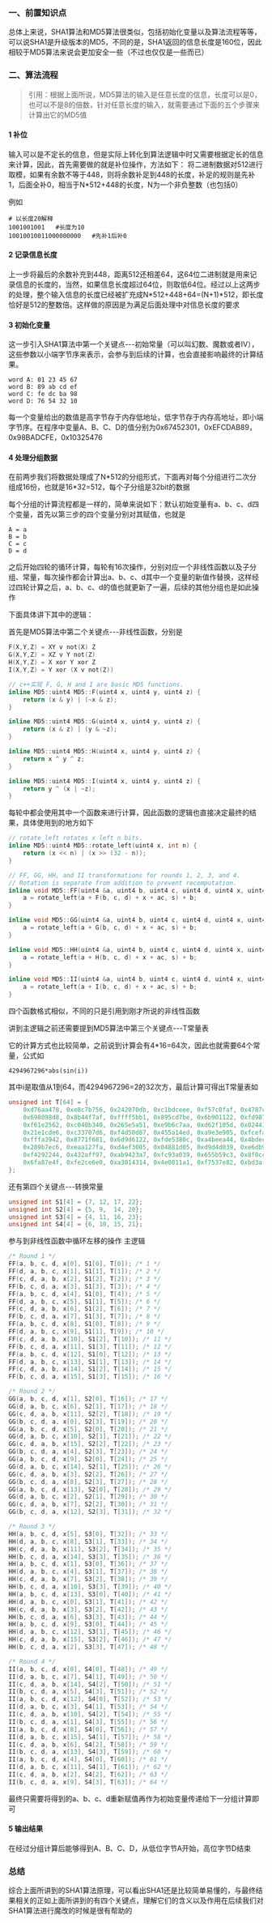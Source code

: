 ### 一、前置知识点
总体上来说，SHA1算法和MD5算法很类似，包括初始化变量以及算法流程等等，可以说SHA1是升级版本的MD5，不同的是，SHA1返回的信息长度是160位，因此相较于MD5算法来说会更加安全一些（不过也仅仅是一些而已）
### 二、算法流程
>引用：根据上面所说，MD5算法的输入是任意长度的信息，长度可以是0，也可以不是8的倍数，针对任意长度的输入，就需要通过下面的五个步骤来计算出它的MD5值
#### 1 补位
输入可以是不定长的信息，但是实际上转化到算法逻辑中时又需要根据定长的信息来计算，因此，首先需要做的就是补位操作，方法如下：
将二进制数据对512进行取模，如果有余数不等于448，则将余数补足到448的长度，补足的规则是先补1，后面全补0，相当于N*512+448的长度，N为一个非负整数（也包括0）

例如
```
# 以长度20解释
1001001001   #长度为10
10010010011000000000   #先补1后补0
```
#### 2 记录信息长度
上一步将最后的余数补充到448，距离512还相差64，这64位二进制就是用来记录信息的长度的，当然，如果信息长度超过64位，则取低64位。经过以上这两步的处理，整个输入信息的长度已经被扩充成N\*512+448+64=(N+1)\*512，即长度恰好是512的整数倍。这样做的原因是为满足后面处理中对信息长度的要求
#### 3 初始化变量
这一步引入SHA1算法中第一个关键点---初始常量（可以叫幻数、魔数或者IV），这些参数以小端字节序来表示，会参与到后续的计算，也会直接影响最终的计算结果。
```
word A: 01 23 45 67
word B: 89 ab cd ef
word C: fe dc ba 98
word D: 76 54 32 10
```
每一个变量给出的数值是高字节存于内存低地址，低字节存于内存高地址，即小端字节序。在程序中变量A、B、C、D的值分别为0x67452301，0xEFCDAB89，0x98BADCFE，0x10325476
#### 4 处理分组数据
在前两步我们将数据处理成了N*512的分组形式，下面再对每个分组进行二次分组成16份，也就是16\*32=512，每个子分组是32bit的数据

每个分组的计算流程都是一样的，简单来说如下：默认初始变量有a、b、c、d四个变量，首先以第三步的四个变量分别对其赋值，也就是
```
A = a
B = b
C = c
D = d
```
之后开始四轮的循环计算，每轮有16次操作，分别对应一个非线性函数以及子分组、常量，每次操作都会计算出a、b、c、d其中一个变量的新值作替换，这样经过四轮计算之后，a、b、c、d的值也就更新了一遍，后续的其他分组也是如此操作

下面具体讲下其中的逻辑：

首先是MD5算法中第二个关键点---非线性函数，分别是
```c
F(X,Y,Z) = XY v not(X) Z
G(X,Y,Z) = XZ v Y not(Z)
H(X,Y,Z) = X xor Y xor Z
I(X,Y,Z) = Y xor (X v not(Z))

// c++实现 F, G, H and I are basic MD5 functions.
inline MD5::uint4 MD5::F(uint4 x, uint4 y, uint4 z) {
    return (x & y) | (~x & z);
}

inline MD5::uint4 MD5::G(uint4 x, uint4 y, uint4 z) {
    return (x & z) | (y & ~z);
}

inline MD5::uint4 MD5::H(uint4 x, uint4 y, uint4 z) {
    return x ^ y ^ z;
}

inline MD5::uint4 MD5::I(uint4 x, uint4 y, uint4 z) {
    return y ^ (x | ~z);
}
```
每轮中都会使用其中一个函数来进行计算，因此函数的逻辑也直接决定最终的结果，具体使用到的地方如下
```c
// rotate_left rotates x left n bits.
inline MD5::uint4 MD5::rotate_left(uint4 x, int n) {
    return (x << n) | (x >> (32 - n));
}

// FF, GG, HH, and II transformations for rounds 1, 2, 3, and 4.
// Rotation is separate from addition to prevent recomputation.
inline void MD5::FF(uint4 &a, uint4 b, uint4 c, uint4 d, uint4 x, uint4 s, uint4 ac) {
    a = rotate_left(a + F(b, c, d) + x + ac, s) + b;
}

inline void MD5::GG(uint4 &a, uint4 b, uint4 c, uint4 d, uint4 x, uint4 s, uint4 ac) {
    a = rotate_left(a + G(b, c, d) + x + ac, s) + b;
}

inline void MD5::HH(uint4 &a, uint4 b, uint4 c, uint4 d, uint4 x, uint4 s, uint4 ac) {
    a = rotate_left(a + H(b, c, d) + x + ac, s) + b;
}

inline void MD5::II(uint4 &a, uint4 b, uint4 c, uint4 d, uint4 x, uint4 s, uint4 ac) {
    a = rotate_left(a + I(b, c, d) + x + ac, s) + b;
}
```
四个函数格式相似，不同的只是引用到刚才所说的非线性函数

讲到主逻辑之前还需要提到MD5算法中第三个关键点---T常量表

它的计算方式也比较简单，之前说到计算会有4\*16=64次，因此也就需要64个常量，公式如
```
4294967296*abs(sin(i)) 
```
其中i是取值从1到64，而4294967296=2的32次方，最后计算可得出T常量表如
```c
unsigned int T[64] = {
    0xd76aa478, 0xe8c7b756, 0x242070db, 0xc1bdceee, 0xf57c0faf, 0x4787c62a, 0xa8304613, 0xfd469501,
    0x698098d8, 0x8b44f7af, 0xffff5bb1, 0x895cd7be, 0x6b901122, 0xfd987193, 0xa679438e, 0x49b40821,
    0xf61e2562, 0xc040b340, 0x265e5a51, 0xe9b6c7aa, 0xd62f105d, 0x02441453, 0xd8a1e681, 0xe7d3fbc8,
    0x21e1cde6, 0xc33707d6, 0xf4d50d87, 0x455a14ed, 0xa9e3e905, 0xfcefa3f8, 0x676f02d9, 0x8d2a4c8a,
    0xfffa3942, 0x8771f681, 0x6d9d6122, 0xfde5380c, 0xa4beea44, 0x4bdecfa9, 0xf6bb4b60, 0xbebfbc70,
    0x289b7ec6, 0xeaa127fa, 0xd4ef3085, 0x04881d05, 0xd9d4d039, 0xe6db99e5, 0x1fa27cf8, 0xc4ac5665,
    0xf4292244, 0x432aff97, 0xab9423a7, 0xfc93a039, 0x655b59c3, 0x8f0ccc92, 0xffeff47d, 0x85845dd1,
    0x6fa87e4f, 0xfe2ce6e0, 0xa3014314, 0x4e0811a1, 0xf7537e82, 0xbd3af235, 0x2ad7d2bb, 0xeb86d391
};
```
还有第四个关键点---转换常量
```c
unsigned int S1[4] = {7, 12, 17, 22};
unsigned int S2[4] = {5, 9,  14, 20};
unsigned int S3[4] = {4, 11, 16, 23};
unsigned int S4[4] = {6, 10, 15, 21};
```
参与到非线性函数中循环左移的操作
主逻辑
```c
/* Round 1 */
FF(a, b, c, d, x[0], S1[0], T[0]); /* 1 */
FF(d, a, b, c, x[1], S1[1], T[1]); /* 2 */
FF(c, d, a, b, x[2], S1[2], T[2]); /* 3 */
FF(b, c, d, a, x[3], S1[3], T[3]); /* 4 */
FF(a, b, c, d, x[4], S1[0], T[4]); /* 5 */
FF(d, a, b, c, x[5], S1[1], T[5]); /* 6 */
FF(c, d, a, b, x[6], S1[2], T[6]); /* 7 */
FF(b, c, d, a, x[7], S1[3], T[7]); /* 8 */
FF(a, b, c, d, x[8], S1[0], T[8]); /* 9 */
FF(d, a, b, c, x[9], S1[1], T[9]); /* 10 */
FF(c, d, a, b, x[10], S1[2], T[10]); /* 11 */
FF(b, c, d, a, x[11], S1[3], T[11]); /* 12 */
FF(a, b, c, d, x[12], S1[0], T[12]); /* 13 */
FF(d, a, b, c, x[13], S1[1], T[13]); /* 14 */
FF(c, d, a, b, x[14], S1[2], T[14]); /* 15 */
FF(b, c, d, a, x[15], S1[3], T[15]); /* 16 */

/* Round 2 */
GG(a, b, c, d, x[1], S2[0], T[16]); /* 17 */
GG(d, a, b, c, x[6], S2[1], T[17]); /* 18 */
GG(c, d, a, b, x[11], S2[2], T[18]); /* 19 */
GG(b, c, d, a, x[0], S2[3], T[19]); /* 20 */
GG(a, b, c, d, x[5], S2[0], T[20]); /* 21 */
GG(d, a, b, c, x[10], S2[1], T[21]); /* 22 */
GG(c, d, a, b, x[15], S2[2], T[22]); /* 23 */
GG(b, c, d, a, x[4], S2[3], T[23]); /* 24 */
GG(a, b, c, d, x[9], S2[0], T[24]); /* 25 */
GG(d, a, b, c, x[14], S2[1], T[25]); /* 26 */
GG(c, d, a, b, x[3], S2[2], T[26]); /* 27 */
GG(b, c, d, a, x[8], S2[3], T[27]); /* 28 */
GG(a, b, c, d, x[13], S2[0], T[28]); /* 29 */
GG(d, a, b, c, x[2], S2[1], T[29]); /* 30 */
GG(c, d, a, b, x[7], S2[2], T[30]); /* 31 */
GG(b, c, d, a, x[12], S2[3], T[31]); /* 32 */

/* Round 3 */
HH(a, b, c, d, x[5], S3[0], T[32]); /* 33 */
HH(d, a, b, c, x[8], S3[1], T[33]); /* 34 */
HH(c, d, a, b, x[11], S3[2], T[34]); /* 35 */
HH(b, c, d, a, x[14], S3[3], T[35]); /* 36 */
HH(a, b, c, d, x[1], S3[0], T[36]); /* 37 */
HH(d, a, b, c, x[4], S3[1], T[37]); /* 38 */
HH(c, d, a, b, x[7], S3[2], T[38]); /* 39 */
HH(b, c, d, a, x[10], S3[3], T[39]); /* 40 */
HH(a, b, c, d, x[13], S3[0], T[40]); /* 41 */
HH(d, a, b, c, x[0], S3[1], T[41]); /* 42 */
HH(c, d, a, b, x[3], S3[2], T[42]); /* 43 */
HH(b, c, d, a, x[6], S3[3], T[43]); /* 44 */
HH(a, b, c, d, x[9], S3[0], T[44]); /* 45 */
HH(d, a, b, c, x[12], S3[1], T[45]); /* 46 */
HH(c, d, a, b, x[15], S3[2], T[46]); /* 47 */
HH(b, c, d, a, x[2], S3[3], T[47]); /* 48 */

/* Round 4 */
II(a, b, c, d, x[0], S4[0], T[48]); /* 49 */
II(d, a, b, c, x[7], S4[1], T[49]); /* 50 */
II(c, d, a, b, x[14], S4[2], T[50]); /* 51 */
II(b, c, d, a, x[5], S4[3], T[51]); /* 52 */
II(a, b, c, d, x[12], S4[0], T[52]); /* 53 */
II(d, a, b, c, x[3], S4[1], T[53]); /* 54 */
II(c, d, a, b, x[10], S4[2], T[54]); /* 55 */
II(b, c, d, a, x[1], S4[3], T[55]); /* 56 */
II(a, b, c, d, x[8], S4[0], T[56]); /* 57 */
II(d, a, b, c, x[15], S4[1], T[57]); /* 58 */
II(c, d, a, b, x[6], S4[2], T[58]); /* 59 */
II(b, c, d, a, x[13], S4[3], T[59]); /* 60 */
II(a, b, c, d, x[4], S4[0], T[60]); /* 61 */
II(d, a, b, c, x[11], S4[1], T[61]); /* 62 */
II(c, d, a, b, x[2], S4[2], T[62]); /* 63 */
II(b, c, d, a, x[9], S4[3], T[63]); /* 64 */
```
最终只需要将得到的a、b、c、d重新赋值再作为初始变量传递给下一分组计算即可
#### 5 输出结果
在经过分组计算后能够得到A、B、C、D，从低位字节A开始，高位字节D结束

### 总结
综合上面所讲到的SHA1算法原理，可以看出SHA1还是比较简单易懂的，与最终结果相关的正如上面所讲到的有四个关键点，理解它们的含义以及作用在后续我们对SHA1算法进行魔改的时候是很有帮助的
